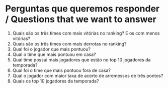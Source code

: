 # Perguntas que queremos responder  / Questions that we want to answer 

1. Quais são os três times com mais vitórias no ranking? E os com menos vitórias?
2. Quais  são os três times com mais derrotas no ranking?
3. Qual foi o jogador que mais pontuou?
4. Qual o time que mais pontuou em casa?
5. Qual time possui mais jogadores que estão no top 10 jogadores da temporada?
6. Qual foi o time que mais pontuou fora de casa?
7. Qual o jogador com maior taxa de acerto de arremessos de três pontos?
8. Quais os top 10 jogadores da temporada?


